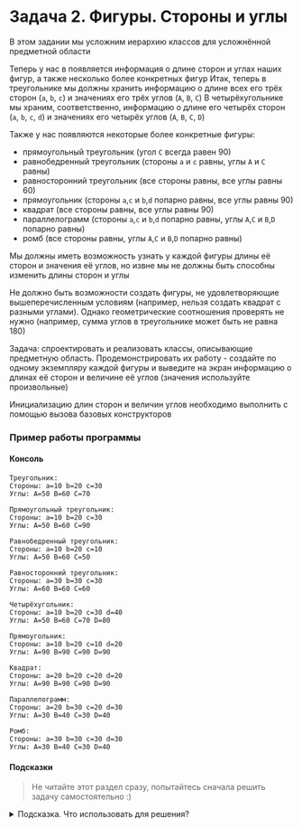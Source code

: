 # Задача 2. Фигуры. Стороны и углы
В этом задании мы усложним иерархию классов для усложнённой предметной области

Теперь у нас в появляется информация о длине сторон и углах наших фигур, а также несколько более конкретных фигур
Итак, теперь в треугольнике мы должны хранить информацию о длине всех его трёх сторон (`a`, `b`, `c`) и значениях его трёх углов (`A`, `B`, `C`)
В четырёхугольнике мы храним, соответственно, информацию о длине его четырёх сторон (`a`, `b`, `c`, `d`) и значениях его четырёх углов (`A`, `B`, `C`, `D`)

Также у нас появляются некоторые более конкретные фигуры: 
 - прямоугольный треугольник (угол `C` всегда равен 90)
 - равнобедренный треугольник (стороны `a` и `c` равны, углы `A` и `C` равны)
 - равносторонний треугольник (все стороны равны, все углы равны 60)
 - прямоугольник (стороны `a`,`c` и `b`,`d` попарно равны, все углы равны 90)
 - квадрат (все стороны равны, все углы равны 90)
 - параллелограмм (стороны `a`,`c` и `b`,`d` попарно равны, углы `A`,`C` и `B`,`D` попарно равны)
 - ромб (все стороны равны, углы `A`,`C` и `B`,`D` попарно равны)
 
Мы должны иметь возможность узнать у каждой фигуры длины её сторон и значения её углов, но извне мы не должны быть способны изменить длины сторон и углы

Не должно быть возможности создать фигуры, не удовлетворяющие вышеперечисленным условиям (например, нельзя создать квадрат с разными углами). Однако геометрические соотношения проверять не нужно (например, сумма углов в треугольнике может быть не равна 180)

Задача: спроектировать и реализовать классы, описывающие предметную область. Продемонстрировать их работу - создайте по одному экземпляру каждой фигуры и выведите на экран информацию о длинах её сторон и величине её углов (значения используйте произвольные)

Инициализацию длин сторон и величин углов необходимо выполнить с помощью вызова базовых конструкторов

### Пример работы программы
#### Консоль
```
Треугольник:
Стороны: a=10 b=20 c=30
Углы: A=50 B=60 C=70

Прямоугольный треугольник:
Стороны: a=10 b=20 c=30
Углы: A=50 B=60 C=90

Равнобедренный треугольник:
Стороны: a=10 b=20 c=10
Углы: A=50 B=60 C=50

Равносторонний треугольник:
Стороны: a=30 b=30 c=30
Углы: A=60 B=60 C=60

Четырёхугольник:
Стороны: a=10 b=20 c=30 d=40
Углы: A=50 B=60 C=70 D=80

Прямоугольник:
Стороны: a=10 b=20 c=10 d=20
Углы: A=90 B=90 C=90 D=90

Квадрат:
Стороны: a=20 b=20 c=20 d=20
Углы: A=90 B=90 C=90 D=90

Параллелограмм:
Стороны: a=20 b=30 c=20 d=30
Углы: A=30 B=40 C=30 D=40

Ромб:
Стороны: a=30 b=30 c=30 d=30
Углы: A=30 B=40 C=30 D=40
```
#### Подсказки

> Не читайте этот раздел сразу, попытайтесь сначала решить задачу самостоятельно :)

<details>

<summary>Подсказка. Что использовать для решения?</summary>

Нам нужно будет создать класс для каждой фигуры

Иерархия наследования для более конкретных фигур может различаться - например, параллелограмм будет наследоваться от четырёхугольника, прямоугольник и ромб - от параллелограмма. Квадрат было бы логично унаследовать от ромба и прямоугольника - ведь он является и тем, и другим - но мы помним, что стоит избегать множественного наследования, поэтому унаследуем его либо от прямоугольника, либо от ромба (по желанию)

Для хранения информации о длинах сторон и величинах углов создадим поля `a`, `b`, `c` и  `A`, `B`, `C` в классе треугольника и соответствующие им `get_` методы, а в классе четырёхугольника создадим поля `a`, `b`, `c`, `d` и  `A`, `B`, `C`, `D` и соответствующие им `get_` методы

У нас появятся разные конструкторы - например, у конструктора класса треугольника  будет 6 параметров - три для длин сторон, три для углов. А у конструктора класса прямоугольного треугольника будет 5 параметров - угол `C` у него всегда равен 90. У класса равностороннего треугольника конструктор будет принимать только один параметр - это длина его сторон

</details>
